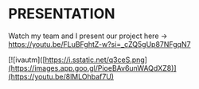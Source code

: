 # PRESENTATION

Watch my team and I present our project here -> https://youtu.be/FLuBFghtZ-w?si=_cZQ5gUp87NFgqN7

[![ivautm]([https://i.sstatic.net/q3ceS.png](https://images.app.goo.gl/PioeBAv6unWAQdXZ8)](https://youtu.be/8lMLOhbaf7U)
